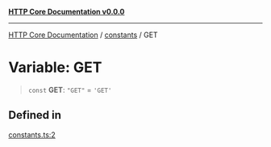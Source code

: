 [**HTTP Core Documentation v0.0.0**](../../README.md)

***

[HTTP Core Documentation](../../modules.md) / [constants](../README.md) / GET

# Variable: GET

> `const` **GET**: `"GET"` = `'GET'`

## Defined in

[constants.ts:2](https://github.com/stonemjs/http-core/blob/a162480c16327760396238c341daab61793d5440/src/constants.ts#L2)
